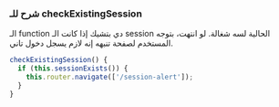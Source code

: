 ### شرح للـ checkExistingSession

الـ function دي بتشيك إذا كانت الـ session الحالية لسه شغالة. لو انتهت، بتوجه المستخدم لصفحة تنبهه إنه لازم يسجل دخول تاني.


```typescript
checkExistingSession() {
  if (this.sessionExists()) {
    this.router.navigate(['/session-alert']);
  }
}
```
